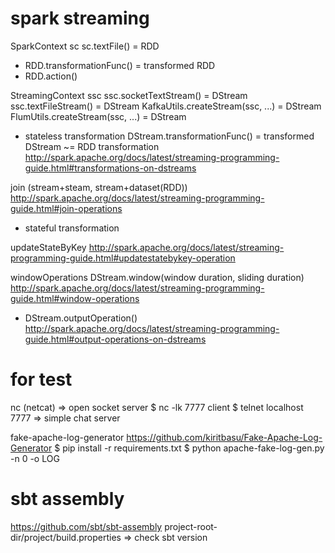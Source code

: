 # spark streaming

SparkContext sc
sc.textFile() = RDD
  
  - RDD.transformationFunc() = transformed RDD
  - RDD.action()

StreamingContext ssc
ssc.socketTextStream() = DStream 
ssc.textFileStream() = DStream
KafkaUtils.createStream(ssc, ...) = DStream
FlumUtils.createStream(ssc, ...) = DStream

  - stateless transformation
  DStream.transformationFunc() = transformed DStream 
  ~= RDD transformation
  http://spark.apache.org/docs/latest/streaming-programming-guide.html#transformations-on-dstreams
  
  join (stream+steam, stream+dataset(RDD))
  http://spark.apache.org/docs/latest/streaming-programming-guide.html#join-operations

  - stateful transformation

  updateStateByKey
  http://spark.apache.org/docs/latest/streaming-programming-guide.html#updatestatebykey-operation

  windowOperations
  DStream.window(window duration, sliding duration)
  http://spark.apache.org/docs/latest/streaming-programming-guide.html#window-operations

  - DStream.outputOperation()
  http://spark.apache.org/docs/latest/streaming-programming-guide.html#output-operations-on-dstreams

# for test

nc (netcat) => open socket
server $ nc -lk 7777
client $ telnet localhost 7777
=> simple chat server

fake-apache-log-generator
https://github.com/kiritbasu/Fake-Apache-Log-Generator
$ pip install -r requirements.txt
$ python apache-fake-log-gen.py -n 0 -o LOG 

# sbt assembly
https://github.com/sbt/sbt-assembly
project-root-dir/project/build.properties => check sbt version
